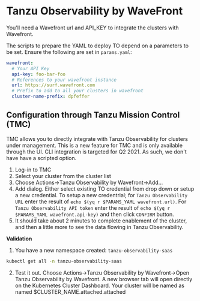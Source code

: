# Tanzu Observability by WaveFront

You'll need a Wavefront url and API_KEY to integrate the clusters with Wavefront.

The scripts to prepare the YAML to deploy TO depend on a parameters to be set.  Ensure the following are set in `params.yaml`:

```yaml
wavefront:
  # Your API Key
  api-key: foo-bar-foo
  # References to your wavefront instance
  url: https://surf.wavefront.com
  # Prefix to add to all your clusters in wavefront
  cluster-name-prefix: dpfeffer
```

## Configuration through Tanzu Mission Control (TMC)

TMC allows you to directly integrate with Tanzu Observability for clusters under management.  This is a new feature for TMC and is only available through the UI.  CLI integration is targeted for Q2 2021.  As such, we don't have have a scripted option.

1. Log-in to TMC
2. Select your cluster from the cluster list
3. Choose Actions->Tanzu Observability by Wavefront->Add...
4. Add dialog. Either select existing TO credential from drop down or setup a new credential. To setup a new credentrial; for `Tanzu Observability URL` enter the result of `echo $(yq r $PARAMS_YAML wavefront.url)`.  For `Tanzu Observability API token` enter the result of `echo $(yq r $PARAMS_YAML wavefront.api-key)` and then click `CONFIRM` button.
5. It should take about 2 minutes to complete enablement of the cluster, and then a little more to see the data flowing in Tanzu Observability.

**Validation**

1. You have a new namespace created: `tanzu-observability-saas`

```bash
kubectl get all -n tanzu-observability-saas
```

2. Test it out.  Choose Actions->Tanzu Observability by Wavefront->Open Tanzu Observability by Wavefront.  A new browser tab will open directly on the Kubernetes Cluster Dashboard.  Your cluster will be named as named $CLUSTER_NAME.attached.attached

